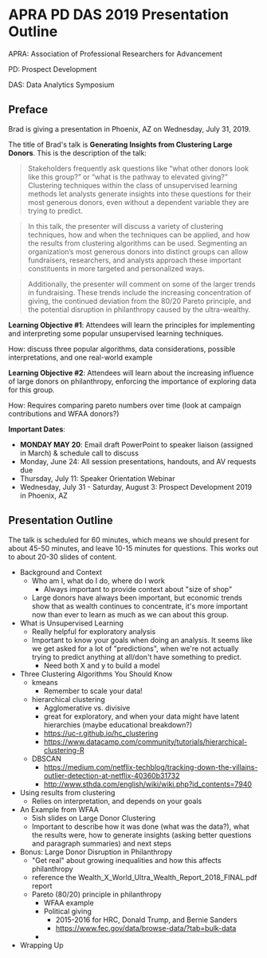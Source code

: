 # APRA PD DAS 2019 Presentation Outline

APRA: Association of Professional Researchers for Advancement 

PD: Prospect Development

DAS: Data Analytics Symposium

## Preface

Brad is giving a presentation in Phoenix, AZ on Wednesday, July 31, 2019.

The title of Brad's talk is __Generating Insights from Clustering Large Donors__. This is the description of the talk:

> Stakeholders frequently ask questions like “what other donors look like this group?” or “what is the pathway to elevated giving?” Clustering techniques within the class of unsupervised learning methods let analysts generate insights into these questions for their most generous donors, even without a dependent variable they are trying to predict. 

> In this talk, the presenter will discuss a variety of clustering techniques, how and when the techniques can be applied, and how the results from clustering algorithms can be used. Segmenting an organization’s most generous donors into distinct groups can allow fundraisers, researchers, and analysts approach these important constituents in more targeted and personalized ways.

> Additionally, the presenter will comment on some of the larger trends in fundraising. These trends include the increasing concentration of giving, the continued deviation from the 80/20 Pareto principle, and the potential disruption in philanthropy caused by the ultra-wealthy.

__Learning Objective #1__:  Attendees will learn the principles for implementing and interpreting some popular unsupervised learning techniques.

How: discuss three popular algorithms, data considerations, possible interpretations, and one real-world example

__Learning Objective #2__:  Attendees will learn about the increasing influence of large donors on philanthropy, enforcing the importance of exploring data for this group.

How: Requires comparing pareto numbers over time (look at campaign contributions and WFAA donors?)

__Important Dates__:

- __MONDAY MAY 20__: Email draft PowerPoint to speaker liaison (assigned in March) & schedule call to discuss
- Monday, June 24: All session presentations, handouts, and AV requests due 
- Thursday, July 11: Speaker Orientation Webinar
- Wednesday, July 31 - Saturday, August 3: Prospect Development 2019 in Phoenix, AZ


## Presentation Outline

The talk is scheduled for 60 minutes, which means we should present for about 45-50 minutes, and leave 10-15 minutes for questions. This works out to about 20-30 slides of content.

 - Background and Context
     + Who am I, what do I do, where do I work
         * Always important to provide context about "size of shop"
     + Large donors have always been important, but economic trends show that as wealth continues to concentrate, it's more important now than ever to learn as much as we can about this group.
 - What is Unsupervised Learning
     + Really helpful for exploratory analysis
     + Important to know your goals when doing an analysis. It seems like we get asked for a lot of "predictions", when we're not actually trying to predict anything at all/don't have something to predict.
         * Need both X and y to build a model
 - Three Clustering Algorithms You Should Know
     + kmeans
         * Remember to scale your data!
     + hierarchical clustering
         * Agglomerative vs. divisive
         * great for exploratory, and when your data might have latent hierarchies (maybe educational breakdown?)
         * https://uc-r.github.io/hc_clustering
         * https://www.datacamp.com/community/tutorials/hierarchical-clustering-R
     + DBSCAN
         * https://medium.com/netflix-techblog/tracking-down-the-villains-outlier-detection-at-netflix-40360b31732
         * http://www.sthda.com/english/wiki/wiki.php?id_contents=7940
 - Using results from clustering
     + Relies on interpretation, and depends on your goals
 - An Example from WFAA
     + 5ish slides on Large Donor Clustering
     + Important to describe how it was done (what was the data?), what the results were, how to generate insights (asking better questions and paragraph summaries) and next steps
 - Bonus: Large Donor Disruption in Philanthropy
     + "Get real" about growing inequalities and how this affects philanthropy
     + reference the Wealth_X_World_Ultra_Wealth_Report_2018_FINAL.pdf report
     + Pareto (80/20) principle in philanthropy
         * WFAA example
         * Political giving
             - 2015-2016 for HRC, Donald Trump, and Bernie Sanders
             - https://www.fec.gov/data/browse-data/?tab=bulk-data
         * 
 - Wrapping Up


